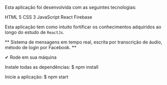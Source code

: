 Esta aplicação foi desenvolvida com as seguintes tecnologias:

HTML 5
CSS 3
JavaScript
React
Firebase

Esta aplicação tem como intuito fortificar os conhecimentos adquiridos ao longo do estudo de `ReactJs`. 

** Sistema de mensagens em tempo real, escrita por transcrição de áudio, método de login por Facebook. **


✔ Rode em sua máquina

Instale todas as dependências:
$ npm install

Inicie a aplicação:
$ npm start
